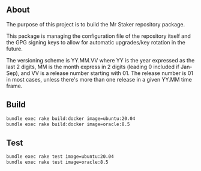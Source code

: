 ## About

The purpose of this project is to build the Mr Staker repository package.

This package is managing the configuration file of the repository itself and the GPG signing keys to allow for automatic upgrades/key rotation in the future.

The versioning scheme is YY.MM.VV where YY is the year expressed as the last 2 digits, MM is the month express in 2 digits (leading 0 included if Jan-Sep), and VV is a release number starting with 01. The release number is 01 in most cases, unless there's more than one release in a given YY.MM time frame.

## Build

```bash
bundle exec rake build:docker image=ubuntu:20.04
bundle exec rake build:docker image=oracle:8.5
```

## Test

```bash
bundle exec rake test image=ubuntu:20.04
bundle exec rake test image=oracle:8.5
```
